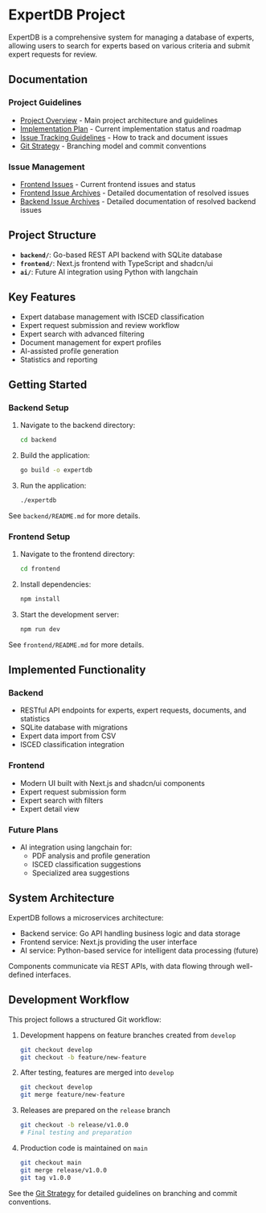 # ExpertDB Project

ExpertDB is a comprehensive system for managing a database of experts, allowing users to search for experts based on various criteria and submit expert requests for review.

## Documentation

### Project Guidelines
- [Project Overview](/CLAUDE.md) - Main project architecture and guidelines
- [Implementation Plan](/IMPLEMENTATION.md) - Current implementation status and roadmap
- [Issue Tracking Guidelines](/ISSUES.md) - How to track and document issues
- [Git Strategy](/GIT_STRATEGY.md) - Branching model and commit conventions

### Issue Management
- [Frontend Issues](/frontend/issues.md) - Current frontend issues and status
- [Frontend Issue Archives](/frontend/issues/) - Detailed documentation of resolved issues
- [Backend Issue Archives](/backend/issues/) - Detailed documentation of resolved backend issues

## Project Structure

- **`backend/`**: Go-based REST API backend with SQLite database
- **`frontend/`**: Next.js frontend with TypeScript and shadcn/ui
- **`ai/`**: Future AI integration using Python with langchain

## Key Features

- Expert database management with ISCED classification
- Expert request submission and review workflow
- Expert search with advanced filtering
- Document management for expert profiles
- AI-assisted profile generation
- Statistics and reporting

## Getting Started

### Backend Setup

1. Navigate to the backend directory:
   ```bash
   cd backend
   ```

2. Build the application:
   ```bash
   go build -o expertdb
   ```

3. Run the application:
   ```bash
   ./expertdb
   ```

See `backend/README.md` for more details.

### Frontend Setup

1. Navigate to the frontend directory:
   ```bash
   cd frontend
   ```

2. Install dependencies:
   ```bash
   npm install
   ```

3. Start the development server:
   ```bash
   npm run dev
   ```

See `frontend/README.md` for more details.

## Implemented Functionality

### Backend
- RESTful API endpoints for experts, expert requests, documents, and statistics
- SQLite database with migrations
- Expert data import from CSV
- ISCED classification integration

### Frontend
- Modern UI built with Next.js and shadcn/ui components
- Expert request submission form
- Expert search with filters
- Expert detail view

### Future Plans
- AI integration using langchain for:
  - PDF analysis and profile generation
  - ISCED classification suggestions
  - Specialized area suggestions

## System Architecture
ExpertDB follows a microservices architecture:
- Backend service: Go API handling business logic and data storage
- Frontend service: Next.js providing the user interface
- AI service: Python-based service for intelligent data processing (future)

Components communicate via REST APIs, with data flowing through well-defined interfaces.

## Development Workflow

This project follows a structured Git workflow:

1. Development happens on feature branches created from `develop`
   ```bash
   git checkout develop
   git checkout -b feature/new-feature
   ```

2. After testing, features are merged into `develop`
   ```bash
   git checkout develop
   git merge feature/new-feature
   ```
   
3. Releases are prepared on the `release` branch
   ```bash
   git checkout -b release/v1.0.0
   # Final testing and preparation
   ```
   
4. Production code is maintained on `main`
   ```bash
   git checkout main
   git merge release/v1.0.0
   git tag v1.0.0
   ```

See the [Git Strategy](/GIT_STRATEGY.md) for detailed guidelines on branching and commit conventions.